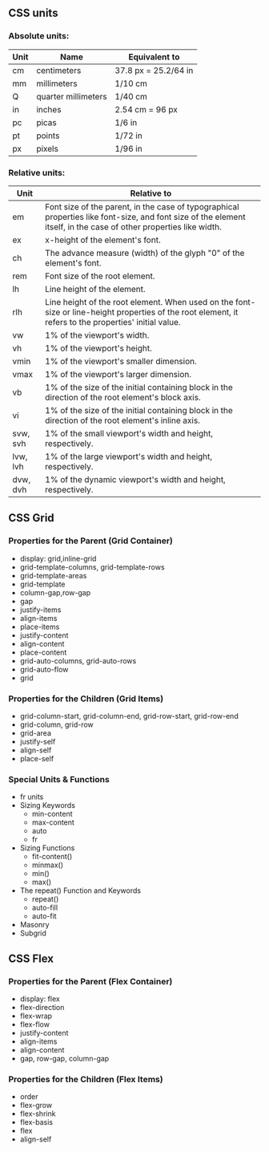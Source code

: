 ## CSS units
### Absolute units:
| Unit | Name | Equivalent to |
| --- | --- | --- |
| cm | centimeters | 37.8 px = 25.2/64 in |
| mm | millimeters | 1/10 cm |
| Q | quarter millimeters | 1/40 cm |
| in | inches | 2.54 cm = 96 px |
| pc | picas | 1/6 in |
| pt | points | 1/72 in |
| px | pixels | 1/96 in |

### Relative units:
| Unit | Relative to |
| --- | --- |
| em | Font size of the parent, in the case of typographical properties like font-size, and font size of the element itself, in the case of other properties like width.  |
| ex | x-height of the element's font. |
| ch | The advance measure (width) of the glyph "0" of the element's font. |
| rem | Font size of the root element. |
| lh | Line height of the element. |
| rlh | Line height of the root element. When used on the font-size or line-height properties of the root element, it refers to the properties' initial value. |
| vw | 1% of the viewport's width. |
| vh | 1% of the viewport's height. |
| vmin | 1% of the viewport's smaller dimension. |
| vmax | 1% of the viewport's larger dimension. |
| vb | 1% of the size of the initial containing block in the direction of the root element's block axis. |
| vi | 1% of the size of the initial containing block in the direction of the root element's inline axis. |
| svw, svh | 1% of the small viewport's width and height, respectively. |
| lvw, lvh | 1% of the large viewport's width and height, respectively. |
| dvw, dvh | 1% of the dynamic viewport's width and height, respectively. |

## CSS Grid
### Properties for the Parent (Grid Container)
* display: grid,inline-grid
* grid-template-columns, grid-template-rows
* grid-template-areas
* grid-template
* column-gap,row-gap
* gap
* justify-items
* align-items
* place-items
* justify-content
* align-content
* place-content
* grid-auto-columns, grid-auto-rows
* grid-auto-flow
* grid
### Properties for the Children (Grid Items)
* grid-column-start, grid-column-end, grid-row-start, grid-row-end
* grid-column, grid-row
* grid-area
* justify-self
* align-self
* place-self
### Special Units & Functions
* fr units
* Sizing Keywords
  * min-content
  * max-content
  * auto
  * fr
* Sizing Functions
  * fit-content()
  * minmax()
  * min()
  * max()
* The repeat() Function and Keywords
  * repeat()
  * auto-fill
  * auto-fit
* Masonry
* Subgrid
## CSS Flex
### Properties for the Parent (Flex Container)
* display: flex
* flex-direction
* flex-wrap
* flex-flow
* justify-content
* align-items
* align-content
* gap, row-gap, column-gap
### Properties for the Children (Flex Items)
* order
* flex-grow
* flex-shrink
* flex-basis
* flex
* align-self
